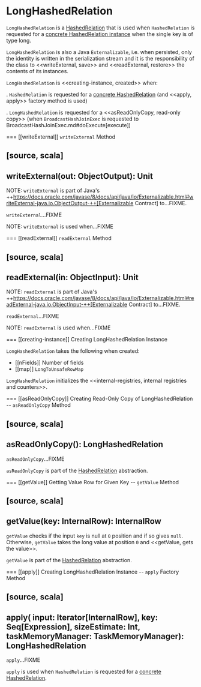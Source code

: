# LongHashedRelation

`LongHashedRelation` is a [HashedRelation](HashedRelation.md) that is used when `HashedRelation` is requested for a [concrete HashedRelation instance](HashedRelation.md#apply) when the single key is of type long.

`LongHashedRelation` is also a Java `Externalizable`, i.e. when persisted, only the identity is written in the serialization stream and it is the responsibility of the class to <<writeExternal, save>> and <<readExternal, restore>> the contents of its instances.

`LongHashedRelation` is <<creating-instance, created>> when:

. `HashedRelation` is requested for a [concrete HashedRelation](HashedRelation.md#apply) (and <<apply, apply>> factory method is used)

. `LongHashedRelation` is requested for a <<asReadOnlyCopy, read-only copy>> (when `BroadcastHashJoinExec` is requested to BroadcastHashJoinExec.md#doExecute[execute])

=== [[writeExternal]] `writeExternal` Method

[source, scala]
----
writeExternal(out: ObjectOutput): Unit
----

NOTE: `writeExternal` is part of Java's ++https://docs.oracle.com/javase/8/docs/api/java/io/Externalizable.html#writeExternal-java.io.ObjectOutput-++[Externalizable Contract] to...FIXME.

`writeExternal`...FIXME

NOTE: `writeExternal` is used when...FIXME

=== [[readExternal]] `readExternal` Method

[source, scala]
----
readExternal(in: ObjectInput): Unit
----

NOTE: `readExternal` is part of Java's ++https://docs.oracle.com/javase/8/docs/api/java/io/Externalizable.html#readExternal-java.io.ObjectInput-++[Externalizable Contract] to...FIXME.

`readExternal`...FIXME

NOTE: `readExternal` is used when...FIXME

=== [[creating-instance]] Creating LongHashedRelation Instance

`LongHashedRelation` takes the following when created:

* [[nFields]] Number of fields
* [[map]] `LongToUnsafeRowMap`

`LongHashedRelation` initializes the <<internal-registries, internal registries and counters>>.

=== [[asReadOnlyCopy]] Creating Read-Only Copy of LongHashedRelation -- `asReadOnlyCopy` Method

[source, scala]
----
asReadOnlyCopy(): LongHashedRelation
----

`asReadOnlyCopy`...FIXME

`asReadOnlyCopy` is part of the [HashedRelation](HashedRelation.md#asReadOnlyCopy) abstraction.

=== [[getValue]] Getting Value Row for Given Key -- `getValue` Method

[source, scala]
----
getValue(key: InternalRow): InternalRow
----

`getValue` checks if the input `key` is null at `0` position and if so gives `null`. Otherwise, `getValue` takes the long value at position `0` and <<getValue, gets the value>>.

`getValue` is part of the [HashedRelation](HashedRelation.md#getValue) abstraction.

=== [[apply]] Creating LongHashedRelation Instance -- `apply` Factory Method

[source, scala]
----
apply(
  input: Iterator[InternalRow],
  key: Seq[Expression],
  sizeEstimate: Int,
  taskMemoryManager: TaskMemoryManager): LongHashedRelation
----

`apply`...FIXME

`apply` is used when `HashedRelation` is requested for a [concrete HashedRelation](HashedRelation.md#apply).
